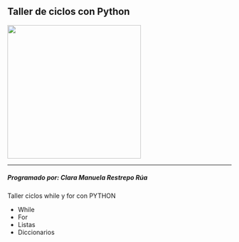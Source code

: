 ## Taller de ciclos con Python 
<p alingn="center">
  <img src="https://firebasestorage.googleapis.com/v0/b/pythonjuevescmrr.appspot.com/o/foto1.jpg?alt=media&token=965099e7-073f-4092-bd96-0bd0fb11dc48" width="300" height="300">
</p>

***

##### Programado por: Clara Manuela Restrepo Rúa
Taller ciclos while y for con PYTHON
- While
- For 
- Listas 
- Diccionarios 
